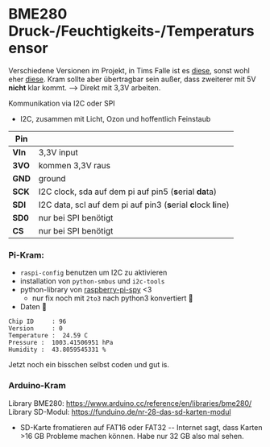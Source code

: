 # BME280 Druck-/Feuchtigkeits-/Temperatursensor

Verschiedene Versionen im Projekt, in Tims Falle ist es [diese](https://www.adafruit.com/product/2652), sonst wohl eher [diese](https://www.berrybase.de/sensoren-module/feuchtigkeit/gy-bme280-breakout-board-3in1-sensor-f-252-r-temperatur-luftfeuchtigkeit-und-luftdruck?c=92). Kram sollte aber übertragbar sein außer, dass zweiterer mit 5V **nicht** klar kommt. --> Direkt mit 3,3V arbeiten.

Kommunikation via I2C oder SPI
- I2C, zusammen mit Licht, Ozon und hoffentlich Feinstaub

|    Pin| |
|---|---|  
|**VIn**| 3,3V input|
|**3VO**| kommen 3,3V raus|
|**GND**| ground|
|**SCK**| I2C clock, sda auf dem pi auf pin5 (**s**erial **da**ta)|
|**SDI**| I2C data, scl auf dem pi auf pin3 (**s**erial **c**lock **l**ine)|
|**SD0**| nur bei SPI benötigt|
| **CS**| nur bei SPI benötigt|

### Pi-Kram:

- `raspi-config` benutzen um I2C zu aktivieren
- installation von `python-smbus` und `i2c-tools`
- python-library von [raspberry-pi-spy](https://www.raspberrypi-spy.co.uk/2016/07/using-bme280-i2c-temperature-pressure-sensor-in-python/) <3
  - nur fix noch mit `2to3` nach python3 konvertiert 😬
- Daten 🙌
```
Chip ID     : 96
Version     : 0
Temperature :  24.59 C
Pressure :  1003.41506951 hPa
Humidity :  43.8059545331 %
```
Jetzt noch ein bisschen selbst coden und gut is.

### Arduino-Kram

Library BME280: https://www.arduino.cc/reference/en/libraries/bme280/
Library SD-Modul: https://funduino.de/nr-28-das-sd-karten-modul

- SD-Karte fromatieren auf FAT16 oder FAT32
-- Internet sagt, dass Karten >16 GB Probleme machen können. Habe nur 32 GB also mal sehen.


